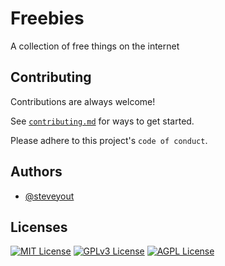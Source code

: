 
# Freebies

A collection of free things on the internet


## Contributing

Contributions are always welcome!

See [`contributing.md`](https://github.com/steveyout/Freebies/blob/main/contributing.md) for ways to get started.

Please adhere to this project's `code of conduct`.


## Authors

- [@steveyout](https://github.com/steveyout)


## Licenses

[![MIT License](https://img.shields.io/badge/License-MIT-green.svg)](https://choosealicense.com/licenses/mit/)
[![GPLv3 License](https://img.shields.io/badge/License-GPL%20v3-yellow.svg)](https://opensource.org/licenses/)
[![AGPL License](https://img.shields.io/badge/license-AGPL-blue.svg)](http://www.gnu.org/licenses/agpl-3.0)




